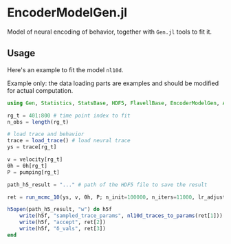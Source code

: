 # EncoderModelGen.jl
Model of neural encoding of behavior, together with `Gen.jl` tools to fit it.

## Usage  
Here's an example to fit the model `nl10d`.

Example only: the data loading parts are examples and should be modified for actual computation.
```julia
using Gen, Statistics, StatsBase, HDF5, FlavellBase, EncoderModelGen, ANTSUNData

rg_t = 401:800 # time point index to fit
n_obs = length(rg_t)

# load trace and behavior
trace = load_trace() # load neural trace
ys = trace[rg_t]

v = velocity[rg_t]
θh = θh[rg_t]
P = pumping[rg_t]

path_h5_result = "..." # path of the HDF5 file to save the result

ret = run_mcmc_10(ys, v, θh, P; n_init=100000, n_iters=11000, lr_adjust=1.1, model=:nl10d)

h5open(path_h5_result, "w") do h5f
    write(h5f, "sampled_trace_params", nl10d_traces_to_params(ret[1]))
    write(h5f, "accept", ret[2])
    write(h5f, "δ_vals", ret[3])
end
```
